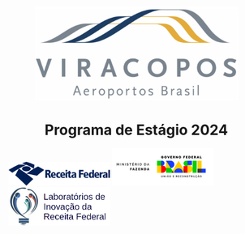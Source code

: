 <p align="center">
 <img src="readme/Viracopos_Airport_Logo.jpg" width="400" />
</p>

<h1 align="center">Programa de Estágio 2024</h1>
	
<p justify-content="center" align-items="center">
 <img src="readme/receita-federal-logo.png" width="200" alt="Logo Receita Federal">
 <img src="readme/MFAssinatura.png" width="200" alt="Logo Ministério da Fazenda">
 <img src="readme/Labin-logo.png" width="200" alt="Logo Labin">
</p>

